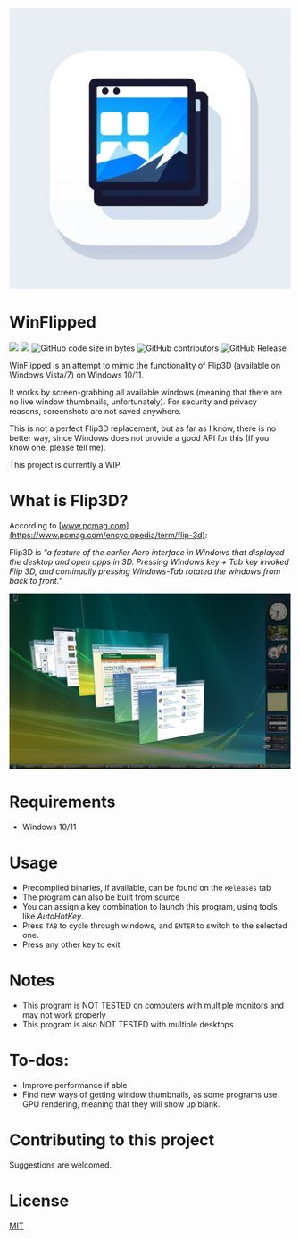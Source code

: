 ![App icon](./Resources/Images/AppIcon.png)
# WinFlipped
![](https://img.shields.io/badge/C%23-239120?style=flat&logo=c-sharp&logoColor=white)
![](https://img.shields.io/badge/.NET-5C2D91?style=flat&logo=.net&logoColor=white)
![GitHub code size in bytes](https://img.shields.io/github/languages/code-size/nxhduong/WinFlipped)
![GitHub contributors](https://img.shields.io/github/contributors/nxhduong/WinFlipped)
![GitHub Release](https://img.shields.io/github/v/release/nxhduong/WinFlipped)

WinFlipped is an attempt to mimic the functionality of Flip3D (available on Windows Vista/7) on Windows 10/11.

It works by screen-grabbing all available windows (meaning that there are no live window thumbnails, unfortunately). For security and privacy reasons, screenshots are not saved anywhere. 

This is not a perfect Flip3D replacement, but as far as I know, there is no better way, since Windows does not provide a good API for this (If you know one, please tell me).

This project is currently a WIP.
# What is Flip3D?
According to [www.pcmag.com](https://www.pcmag.com/encyclopedia/term/flip-3d):

Flip3D is *"a feature of the earlier Aero interface in Windows that displayed the desktop and open apps in 3D. 
Pressing Windows key + Tab key invoked Flip 3D, and continually pressing Windows-Tab rotated the windows from back to front."*

![Flip3D](./Resources/Images/Flip3D.jpg)
# Requirements
- Windows 10/11
# Usage
- Precompiled binaries, if available, can be found on the `Releases` tab
- The program can also be built from source
- You can assign a key combination to launch this program, using tools like *AutoHotKey*.
- Press `TAB` to cycle through windows, and `ENTER` to switch to the selected one.
- Press any other key to exit
# Notes
- This program is NOT TESTED on computers with multiple monitors and may not work properly
- This program is also NOT TESTED with multiple desktops
# To-dos:
- Improve performance if able
- Find new ways of getting window thumbnails, as some programs use GPU rendering, meaning that they will show up blank.
# Contributing to this project
Suggestions are welcomed.
# License
[MIT](./LICENSE)
